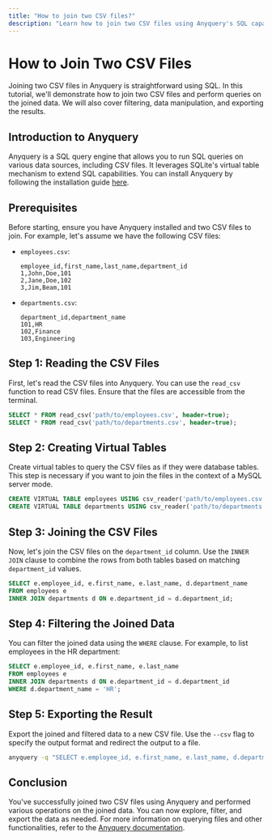 ```yaml
---
title: "How to join two CSV files?"
description: "Learn how to join two CSV files using Anyquery's SQL capabilities, including reading files, creating virtual tables, filtering data, and exporting results."
---
```


# How to Join Two CSV Files

Joining two CSV files in Anyquery is straightforward using SQL. In this tutorial, we'll demonstrate how to join two CSV files and perform queries on the joined data. We will also cover filtering, data manipulation, and exporting the results.

## Introduction to Anyquery

Anyquery is a SQL query engine that allows you to run SQL queries on various data sources, including CSV files. It leverages SQLite's virtual table mechanism to extend SQL capabilities. You can install Anyquery by following the installation guide [here](https://anyquery.dev/docs/#installation).

## Prerequisites

Before starting, ensure you have Anyquery installed and two CSV files to join. For example, let's assume we have the following CSV files:

- `employees.csv`:
  ```csv
  employee_id,first_name,last_name,department_id
  1,John,Doe,101
  2,Jane,Doe,102
  3,Jim,Beam,101
  ```

- `departments.csv`:
  ```csv
  department_id,department_name
  101,HR
  102,Finance
  103,Engineering
  ```

## Step 1: Reading the CSV Files

First, let's read the CSV files into Anyquery. You can use the `read_csv` function to read CSV files. Ensure that the files are accessible from the terminal.

```sql
SELECT * FROM read_csv('path/to/employees.csv', header=true);
SELECT * FROM read_csv('path/to/departments.csv', header=true);
```

## Step 2: Creating Virtual Tables

Create virtual tables to query the CSV files as if they were database tables. This step is necessary if you want to join the files in the context of a MySQL server mode.

```sql
CREATE VIRTUAL TABLE employees USING csv_reader('path/to/employees.csv', header=true);
CREATE VIRTUAL TABLE departments USING csv_reader('path/to/departments.csv', header=true);
```

## Step 3: Joining the CSV Files

Now, let's join the CSV files on the `department_id` column. Use the `INNER JOIN` clause to combine the rows from both tables based on matching `department_id` values.

```sql
SELECT e.employee_id, e.first_name, e.last_name, d.department_name 
FROM employees e
INNER JOIN departments d ON e.department_id = d.department_id;
```

## Step 4: Filtering the Joined Data

You can filter the joined data using the `WHERE` clause. For example, to list employees in the HR department:

```sql
SELECT e.employee_id, e.first_name, e.last_name 
FROM employees e
INNER JOIN departments d ON e.department_id = d.department_id
WHERE d.department_name = 'HR';
```

## Step 5: Exporting the Result

Export the joined and filtered data to a new CSV file. Use the `--csv` flag to specify the output format and redirect the output to a file.

```bash
anyquery -q "SELECT e.employee_id, e.first_name, e.last_name, d.department_name FROM employees e INNER JOIN departments d ON e.department_id = d.department_id" --csv > joined_data.csv
```

## Conclusion

You've successfully joined two CSV files using Anyquery and performed various operations on the joined data. You can now explore, filter, and export the data as needed. For more information on querying files and other functionalities, refer to the [Anyquery documentation](https://anyquery.dev/docs/usage/querying-files).
